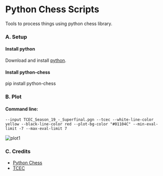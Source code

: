 # Python Chess Scripts
Tools to process things using python chess library.

### A. Setup

#### Install python
Download and install [python](https://www.python.org/downloads/).

#### Install python-chess
pip install python-chess


### B. Plot
#### Command line:
`--input TCEC_Season_19_-_Superfinal.pgn --tcec --white-line-color yellow --black-line-color red --plot-bg-color "#01104C" --min-eval-limit -7 --max-eval-limit 7`

![plot1](https://i.imgur.com/LAUSTQt.png)


### C. Credits
* [Python Chess](https://github.com/niklasf/python-chess)
* [TCEC](https://tcec-chess.com/)
